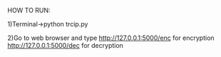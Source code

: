 HOW TO RUN:

  1)Terminal->python trcip.py

  2)Go to web browser and type http://127.0.0.1:5000/enc for encryption http://127.0.0.1:5000/dec for decryption
